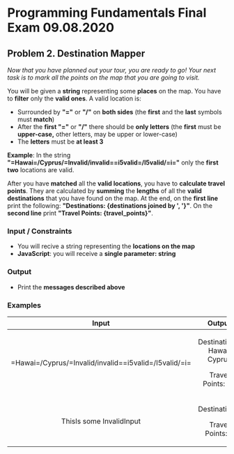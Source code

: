 ﻿
# **Programming Fundamentals Final Exam 09.08.2020**
## **Problem 2. Destination Mapper**
*Now that you have planned out your tour, you are ready to go! Your next task is to mark all the points on the map that you are going to visit.*

You will be given a **string** representing some **places** on the map. You have to **filter** only the **valid ones**. A valid location is:

- Surrounded by **"="** or **"/"** on **both sides** (the **first** and the **last** symbols must **match**)
- After the **first "="** or **"/"** there should be **only letters** (the **first** must be **upper-case,** other letters, may be upper or lower-case)
- The **letters** must be **at least 3**

**Example**: In the string **"=Hawai=/Cyprus/=Invalid/invalid==i5valid=/I5valid/=i="** only the **first two** locations are valid.

After you have **matched** all the **valid locations**, you have to **calculate travel points**. They are calculated by **summing** the **lengths** of all the **valid destinations** that you have found on the map. At the end, on the **first line** print the following: **"Destinations: {destinations joined by ', '}"**. On the **second line** print **"Travel Points: {travel\_points}"**.
### **Input / Constraints**
- You will recive a string representing the **locations on the map**
- **JavaScript**: you will receive a **single parameter: string**
### **Output**
- Print the **messages described above**
### **Examples**

|**Input**|**Output**|
| :-: | :-: |
|=Hawai=/Cyprus/=Invalid/invalid==i5valid=/I5valid/=i=|<p>Destinations: Hawai, Cyprus</p><p>Travel Points: 11</p>|
|ThisIs some InvalidInput|<p>Destinations:</p><p>Travel Points: 0</p>|



